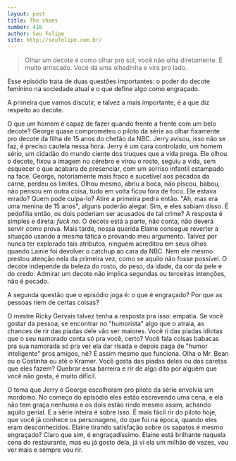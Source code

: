 ```yaml
---
layout: post
title: The shoes
number: 416
author: Seu Felipe
site: http://seufelipe.com.br/
---
```


> Olhar um decote é como olhar pro sol, você não olha diretamente. É muito arriscado. Você dá uma olhadinha e vira pro lado.

Esse episódio trata de duas questões importantes: o poder do decote feminino na sociedade atual e o que define algo como engraçado.

A primeira que vamos discutir, e talvez a mais importante, é a que diz respeito ao decote.

O que um homem é capaz de fazer quando frente a frente com um belo decote? George quase comprometeu o piloto da série ao olhar fixamente pro decote da filha de 15 anos do chefão da NBC. Jerry avisou, isso não se faz, é preciso cautela nessa hora. Jerry é um cara controlado, um homem sério, um cidadão do mundo ciente dos truques que a vida prega. Ele olhou o decote, fixou a imagem no cérebro e virou o rosto, seguiu a vida, sem esquecer o que acabara de presenciar, com um sorriso infantil estampado na face. George, notoriamente mais fraco e sucetível aos pecados da carne, perdeu os limites. Olhou mesmo, abriu a boca, não piscou, babou, não pensou em outra coisa, tudo em volta ficou fora de foco. Ele estava errado? Quem pode culpa-lo? Atire a primeira pedra então. "Ah, mas era uma menina de 15 anos", alguns poderão alegar. Sim, e eles sabiam disso. É pedofilia então, os dois poderiam ser acusados de tal crime? A resposta é simples e direta: *fuck no*. O decote está a parte, não conta, não deverá servir como prova. Mais tarde, nossa querida Elaine consegue reverter a situação usando a mesma tática e provando meu argumento. Talvez por nunca ter explorado tais atributos, ninguém acreditou em seus olhos quando Lainie foi devolver o catchup ao cara da NBC. Nem ele mesmo prestou atenção nela da primeira vez, como se aquilo não fosse possível. O decote independe da beleza do rosto, do peso, da idade, da cor da pele e do credo. Admirar um decote não implica segundas ou terceiras intenções, não é pecado.

A segunda questão que o episódio joga é: o que é engraçado? Por que as pessoas riem de certas coisas?

O mestre Ricky Gervais talvez tenha a resposta pra isso: empatia. Se você gostar da pessoa, se encontrar no "humorista" algo que o atraia, as chances de rir das piadas dele vão ser maiores. Você ri das piadas idiotas que o seu namorado conta só pra você, certo? Você fala coisas babacas pra sua namorada só pra ver ela dar risada e depois paga de "humor inteligente" pros amigos, né? É assim mesmo que funciona. Olha o Mr. Bean ou o Costinha ou até o Kramer. Você gosta das piadas deles ou das caretas que eles fazem? Quebrar essa barreira e rir de algo dito por alguém que você não gosta, é muito difícil.

O tema que Jerry e George escolheram pro piloto da série envolvia um mordomo. No começo do episódio eles estão escrevendo uma cena, e ela não tem graça nenhuma e os dois estão rindo mesmo assim, achando aquilo genial. E a série inteira é sobre isso. É mais fácil rir do piloto hoje, que você já conhece os personagens, do que foi na época, quando eles eram desconhecidos. Elaine tirando satisfação sobre os sapatos é mesmo engraçado? Claro que sim, é engraçadíssimo. Elaine está brilhante naquela cena do restaurante, mas eu já gosto dela, já vi ela um milhão de vezes, vou ver mais e sempre vou rir.